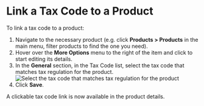 <a id="user-guide-taxes-link-a-tax-code-to-a-product"></a>

# Link a Tax Code to a Product

<!-- begin -->

To link a tax code to a product:

1. Navigate to the necessary product (e.g. click **Products > Products** in the main menu, filter products to find the one you need).
2. Hover over the <i class="fa fa-ellipsis-h fa-lg" aria-hidden="true"></i> **More Options** menu to the right of the item and click <i class="fa fa-edit fa-lg" aria-hidden="true"></i> to start editing its details.
3. In the **General** section, in the Tax Code list, select the tax code that matches tax regulation for the product.
   ![Select the tax code that matches tax regulation for the product](user/img/taxes/select_tax_codes_for_product.png)
4. Click **Save**.

A clickable tax code link is now available in the product details.

<!-- stop -->
<!-- fa-bars = fa-navicon -->
<!-- Ic Tiles is used as Set As Default in saved views, and as tiles in display layout options -->
<!-- IcPencil refers to Rename in Commerce and Inline Editing in CRM -->
<!-- Check mark in the square. -->
<!-- SortDesc is also used as drop-down arrow -->
